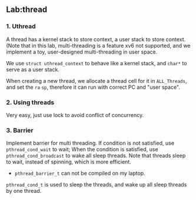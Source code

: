 ## Lab:thread

### 1. Uthread

A thread has a kernel stack to store context, a user stack to store context. (Note that in this lab, multi-threading is a feature xv6 not supported, and we implement a toy, user-designed multi-threading in user space.

We use `struct uthread_context` to behave like a kernel stack, and `char*` to serve as a user stack.

When creating a new thread, we allocate a thread cell for it in `ALL_Threads`, and set the `ra` `sp`, therefore it can run with correct PC and "user space". 

### 2. Using threads

Very easy, just use lock to avoid conflict of concurrency.

### 3. Barrier

Implement barrier for multi threading. If condition is not satisfied, use `pthread_cond_wait` to wait; When the condition is satisfied, use `pthread_cond_broadcast` to wake all sleep threads. Note that threads sleep to wait, instead of spinning, which is more efficient.

-  `pthread_barrier_t` can not be compiled on my laptop.

`pthread_cond_t` is used to sleep the threads, and wake up all sleep threads by one thread.
 
